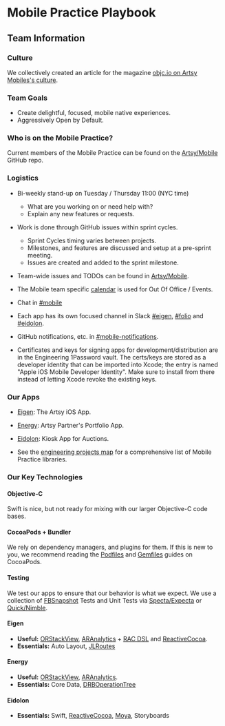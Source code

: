 # Mobile Practice Playbook

## Team Information

### Culture

We collectively created an article for the magazine [objc.io on Artsy Mobiles's culture](http://www.objc.io/issue-22/artsy.html).

### Team Goals

* Create delightful, focused, mobile native experiences.
* Aggressively Open by Default.

### Who is on the Mobile Practice?

Current members of the Mobile Practice can be found on the [Artsy/Mobile](https://github.com/artsy/mobile/) GitHub repo.

### Logistics

* Bi-weekly stand-up on Tuesday / Thursday 11:00 (NYC time)
    * What are you working on or need help with?
    * Explain any new features or requests.

* Work is done through GitHub issues within sprint cycles.
    * Sprint Cycles timing varies between projects.
    * Milestones, and features are discussed and setup at a pre-sprint meeting.
    * Issues are created and added to the sprint milestone.

* Team-wide issues and TODOs can be found in [Artsy/Mobile](https://github.com/artsy/mobile/).
* The Mobile team specific [calendar](https://www.google.com/calendar/embed?src=artsymail.com_bke4sctkn8o072rjgtcsrrun3s%40group.calendar.google.com&ctz=America/New_York) is used for Out Of Office / Events.
* Chat in [#mobile](https://artsy.slack.com/messages/mobile/)
* Each app has its own focused channel in Slack [#eigen](https://artsy.slack.com/messages/eigen/), [#folio](https://artsy.slack.com/messages/folio) and [#eidolon](https://artsy.slack.com/messages/eidolon/).
* GitHub notifications, etc. in [#mobile-notifications](https://artsy.slack.com/messages/mobile-notifications/).
* Certificates and keys for signing apps for development/distribution are in the Engineering 1Password vault. The certs/keys are stored as a developer identity that can be imported into Xcode; the entry is named "Apple iOS Mobile Developer Identity". Make sure to install from there instead of letting Xcode revoke the existing keys. 

### Our Apps

* [Eigen](https://github.com/artsy/eigen): The Artsy iOS App.
* [Energy](https://github.com/artsy/energy): Artsy Partner's Portfolio App.
* [Eidolon](https://github.com/artsy/eidolon): Kiosk App for Auctions.

* See the [engineering projects map](https://trello.com/b/VLlTIM7l/artsy-engineering-projects-map) for a comprehensive list of Mobile Practice libraries.

### Our Key Technologies

#### Objective-C

Swift is nice, but not ready for mixing with our larger Objective-C code bases.

#### CocoaPods + Bundler

We rely on dependency managers, and plugins for them. If this is new to you, we recommend reading the [Podfiles](https://guides.cocoapods.org/) and [Gemfiles](https://guides.cocoapods.org/using/a-gemfile.html) guides on CocoaPods.

#### Testing

We test our apps to ensure that our behavior is what we expect. We use a collection of [FBSnapshot](http://www.objc.io/issue-15/snapshot-testing.html) Tests and Unit Tests via [Specta/Expecta](https://github.com/specta/specta) or [Quick/Nimble](https://github.com/Quick/Quick/).

#### Eigen

* **Useful:** [ORStackView](https://github.com/orta/ORStackView/), [ARAnalytics](https://github.com/orta/ARAnalytics) + [RAC DSL](https://github.com/artsy/eigen/blob/6bcacede194ca5b948e916746d313e7c96ec085e/Artsy/Classes/ARAppDelegate%2BAnalytics.m) and [ReactiveCocoa](http://reactivecocoa.io).
* **Essentials:** Auto Layout, [JLRoutes](https://github.com/joeldev/JLRoutes)

#### Energy

* **Useful:** [ORStackView](https://github.com/orta/ORStackView/), [ARAnalytics](https://github.com/orta/ARAnalytics).
* **Essentials:** Core Data, [DRBOperationTree](https://cocoapods.org/pods/DRBOperationTree)

#### Eidolon

* **Essentials:** Swift, [ReactiveCocoa](http://reactivecocoa.io), [Moya](https://github.com/ashfurrow/moya/), Storyboards
